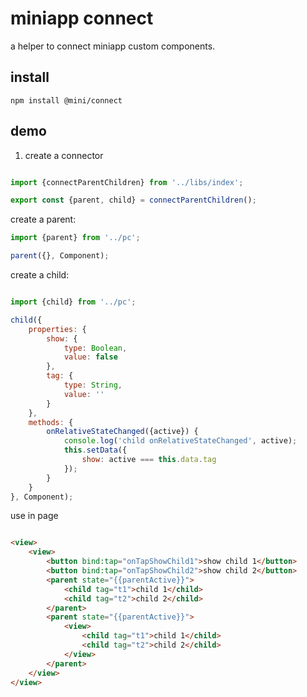 # miniapp connect

a helper to connect miniapp custom components.

## install

    npm install @mini/connect

## demo

1. create a connector

```javascript

import {connectParentChildren} from '../libs/index';

export const {parent, child} = connectParentChildren();


```

create a parent:

```javascript
import {parent} from '../pc';

parent({}, Component);

```
create a child:


```javascript

import {child} from '../pc';

child({
    properties: {
        show: {
            type: Boolean,
            value: false
        },
        tag: {
            type: String,
            value: ''
        }
    },
    methods: {
        onRelativeStateChanged({active}) {
            console.log('child onRelativeStateChanged', active);
            this.setData({
                show: active === this.data.tag
            });
        }
    }
}, Component);


```

use in page

```html

<view>
    <view>
        <button bind:tap="onTapShowChild1">show child 1</button>
        <button bind:tap="onTapShowChild2">show child 2</button>
        <parent state="{{parentActive}}">
            <child tag="t1">child 1</child>
            <child tag="t2">child 2</child>
        </parent>
        <parent state="{{parentActive}}">
            <view>
                <child tag="t1">child 1</child>
                <child tag="t2">child 2</child>
            </view>
        </parent>
    </view>
</view>
```
